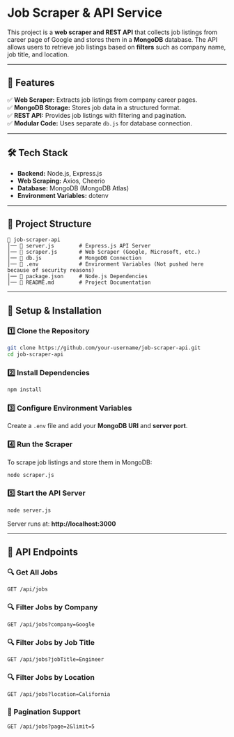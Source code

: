 # **Job Scraper & API Service**  

This project is a **web scraper and REST API** that collects job listings from career page of Google and stores them in a **MongoDB** database. The API allows users to retrieve job listings based on **filters** such as company name, job title, and location.  

---

## **📌 Features**  
✅ **Web Scraper:** Extracts job listings from company career pages.  
✅ **MongoDB Storage:** Stores job data in a structured format.  
✅ **REST API:** Provides job listings with filtering and pagination.  
✅ **Modular Code:** Uses separate `db.js` for database connection.  

---

## **🛠️ Tech Stack**  
- **Backend:** Node.js, Express.js  
- **Web Scraping:** Axios, Cheerio  
- **Database:** MongoDB (MongoDB Atlas)  
- **Environment Variables:** dotenv  

---

## **📂 Project Structure**  
```
📁 job-scraper-api
│── 📄 server.js        # Express.js API Server
│── 📄 scraper.js       # Web Scraper (Google, Microsoft, etc.)
│── 📄 db.js            # MongoDB Connection
│── 📄 .env             # Environment Variables (Not pushed here because of security reasons)
│── 📄 package.json     # Node.js Dependencies
│── 📄 README.md        # Project Documentation
```

---

## **🚀 Setup & Installation**  

### **1️⃣ Clone the Repository**  
```sh
git clone https://github.com/your-username/job-scraper-api.git
cd job-scraper-api
```

### **2️⃣ Install Dependencies**  
```sh
npm install
```

### **3️⃣ Configure Environment Variables**  
Create a `.env` file and add your **MongoDB URI** and **server port**.

### **4️⃣ Run the Scraper**  
To scrape job listings and store them in MongoDB:  
```sh
node scraper.js
```

### **5️⃣ Start the API Server**  
```sh
node server.js
```
Server runs at: **http://localhost:3000**  

---

## **📡 API Endpoints**  

### **🔍 Get All Jobs**  
```http
GET /api/jobs
```

### **🔍 Filter Jobs by Company**  
```http
GET /api/jobs?company=Google
```

### **🔍 Filter Jobs by Job Title**  
```http
GET /api/jobs?jobTitle=Engineer
```

### **🔍 Filter Jobs by Location**  
```http
GET /api/jobs?location=California
```

### **📑 Pagination Support**  
```http
GET /api/jobs?page=2&limit=5
```
